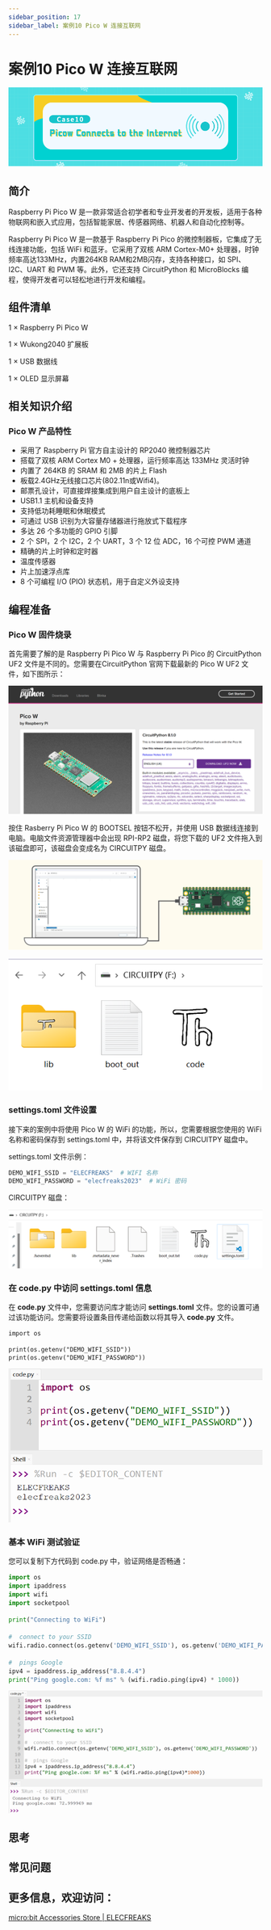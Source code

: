 ```yaml
---
sidebar_position: 17
sidebar_label: 案例10 Pico W 连接互联网
---
```


# 案例10 Pico W 连接互联网

![](./images/wukong2040-inventors-case10-01.png)

## 简介

Raspberry Pi Pico W 是一款非常适合初学者和专业开发者的开发板，适用于各种物联网和嵌入式应用，包括智能家居、传感器网络、机器人和自动化控制等。

Raspberry Pi Pico W 是一款基于 Raspberry Pi Pico 的微控制器板，它集成了无线连接功能，包括 WiFi 和蓝牙。它采用了双核 ARM Cortex-M0+ 处理器，时钟频率高达133MHz，内置264KB RAM和2MB闪存，支持各种接口，如 SPI、I2C、UART 和 PWM 等。此外，它还支持 CircuitPython 和 MicroBlocks 编程，使得开发者可以轻松地进行开发和编程。

## 组件清单

1 × Raspberry Pi Pico W

1 × Wukong2040 扩展板

1 × USB 数据线

1 × OLED 显示屏幕

## 相关知识介绍

### Pico W 产品特性

- 采用了 Raspberry Pi 官方自主设计的 RP2040 微控制器芯片
- 搭载了双核 ARM Cortex M0 + 处理器，运行频率高达 133MHz 灵活时钟
- 内置了 264KB 的 SRAM 和 2MB 的片上 Flash
- 板载2.4GHz无线接口芯片(802.11n或Wifi4)。
- 邮票孔设计，可直接焊接集成到用户自主设计的底板上
- USB1.1 主机和设备支持
- 支持低功耗睡眠和休眠模式
- 可通过 USB 识别为大容量存储器进行拖放式下载程序
- 多达 26 个多功能的 GPIO 引脚
- 2 个 SPI，2 个 I2C，2 个 UART，3 个 12 位 ADC，16 个可控 PWM 通道
- 精确的片上时钟和定时器
- 温度传感器
- 片上加速浮点库
- 8 个可编程 I/O (PIO) 状态机，用于自定义外设支持

## 编程准备

### Pico W 固件烧录

首先需要了解的是 Raspberry Pi Pico W 与 Raspberry Pi Pico 的 CircuitPython UF2 文件是不同的。您需要在CircuitPython 官网下载最新的 Pico W UF2 文件，如下图所示：

![](./images/wukong2040-inventors-case15-04.png)



按住 Rasberry Pi Pico W 的 BOOTSEL 按钮不松开，并使用 USB 数据线连接到电脑。电脑文件资源管理器中会出现 RPI-RP2 磁盘，将您下载的 UF2 文件拖入到该磁盘即可，该磁盘会变成名为 CIRCUITPY 磁盘。

![](./images/wukong2040-inventors-program-06.png)

![](./images/wukong2040-inventors-program-18.png)

### settings.toml 文件设置

接下来的案例中将使用 Pico  W 的 WiFi 的功能，所以，您需要根据您使用的 WiFi 名称和密码保存到 settings.toml 中，并将该文件保存到 CIRCUITPY 磁盘中。

settings.toml 文件示例：

```python
DEMO_WIFI_SSID = "ELECFREAKS"  # WIFI 名称
DEMO_WIFI_PASSWORD = "elecfreaks2023"  # WiFi 密码
```

CIRCUITPY 磁盘：

![](./images/wukong2040-inventors-case15-06.png)

### 在 code.py 中访问 settings.toml 信息

在 **code.py** 文件中，您需要访问库才能访问 **settings.toml** 文件。您的设置可通过该功能访问。您需要将设置条目传递给函数以将其导入 **code.py** 文件。

```
import os

print(os.getenv("DEMO_WIFI_SSID"))
print(os.getenv("DEMO_WIFI_PASSWORD"))
```

![](./images/wukong2040-inventors-case15-05.png)

### 基本 WiFi 测试验证

您可以复制下方代码到 code.py 中，验证网络是否畅通：

```python
import os
import ipaddress
import wifi
import socketpool

print("Connecting to WiFi")

#  connect to your SSID
wifi.radio.connect(os.getenv('DEMO_WIFI_SSID'), os.getenv('DEMO_WIFI_PASSWORD'))

#  pings Google
ipv4 = ipaddress.ip_address("8.8.4.4")
print("Ping google.com: %f ms" % (wifi.radio.ping(ipv4) * 1000))
```

![](./images/wukong2040-inventors-case15-07.png)

## 思考



## 常见问题



## 更多信息，欢迎访问：

[micro:bit Accessories Store | ELECFREAKS](https://www.elecfreaks.com/)
